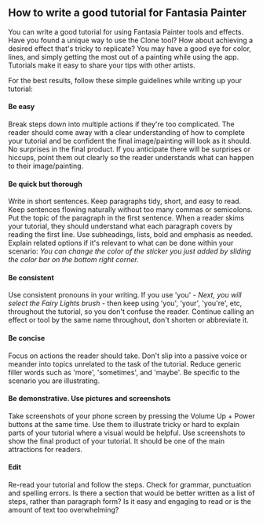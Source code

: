 ## How to write a good tutorial for Fantasia Painter

You can write a good tutorial for using Fantasia Painter tools and effects. Have you found a unique way to use the Clone tool? How about achieving a desired effect that's tricky to replicate? You may have a good eye for color, lines, and simply getting the most out of a painting while using the app. Tutorials make it easy to share your tips with other artists. 

For the best results, follow these simple guidelines while writing up your tutorial:

#### Be easy

Break steps down into multiple actions if they're too complicated. The reader should come away with a clear understanding of how to complete your tutorial and be confident the final image/painting will look as it should. No surprises in the final product. If you anticipate there will be surprises or hiccups, point them out clearly so the reader understands what can happen to their image/painting. 

#### Be quick but thorough

Write in short sentences. Keep paragraphs tidy, short, and easy to read. Keep sentences flowing naturally without too many commas or semicolons. Put the topic of the paragraph in the first sentence. When a reader skims your tutorial, they should understand what each paragraph covers by reading the first line. Use subheadings, lists, bold and emphasis as needed. Explain related options if it's relevant to what can be done within your scenario: *You can change the color of the sticker you just added by sliding the color bar on the bottom right corner.*

#### Be consistent

Use consistent pronouns in  your writing. If you use 'you' -  *Next, you will select the Fairy Lights brush* - then keep using 'you', 'your', 'you're', etc, throughout the tutorial, so you don't confuse the reader. Continue calling an effect or tool by the same name throughout, don't shorten or abbreviate it.

#### Be concise

Focus on actions the reader should take. Don't slip into a passive voice or meander into topics unrelated to the task of the tutorial. Reduce generic filler words such as 'more', 'sometimes', and 'maybe'. Be specific to the scenario you are illustrating.

#### Be demonstrative. Use pictures and screenshots

Take screenshots of your phone screen by pressing the Volume Up + Power buttons at the same time. Use them to illustrate tricky or hard to explain parts of your tutorial where a visual would be helpful. Use screenshots to show the final product of your tutorial. It should be one of the main attractions for readers. 

#### Edit

Re-read your tutorial and follow the steps. Check for grammar, punctuation and spelling errors. Is there a section that would be better written as a list of steps, rather than paragraph form? Is it easy and engaging to read or is the amount of text too overwhelming?